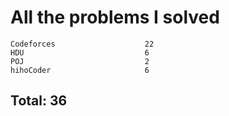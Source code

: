 # All the problems I solved

```
Codeforces                    22
HDU                           6
POJ                           2
hihoCoder                     6
```
## Total: 36
